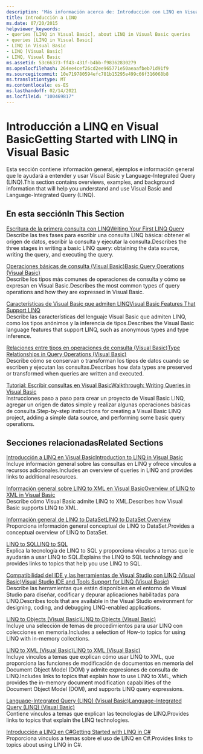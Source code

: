 ```yaml
---
description: 'Más información acerca de: Introducción con LINQ en Visual Basic'
title: Introducción a LINQ
ms.date: 07/20/2015
helpviewer_keywords:
- queries [LINQ in Visual Basic], about LINQ in Visual Basic queries
- queries [LINQ in Visual Basic]
- LINQ in Visual Basic
- LINQ [Visual Basic]
- LINQ, Visual Basic
ms.assetid: 53c66373-ff43-431f-b4bb-f98362830279
ms.openlocfilehash: 264ee4cef26cd2ee965771e50aeaafbeb71d91f9
ms.sourcegitcommit: 10e719780594efc781b15295e499c66f316068b8
ms.translationtype: MT
ms.contentlocale: es-ES
ms.lasthandoff: 02/14/2021
ms.locfileid: "100469817"
---
```

# <a name="getting-started-with-linq-in-visual-basic"></a><span data-ttu-id="bb1ee-103">Introducción a LINQ en Visual Basic</span><span class="sxs-lookup"><span data-stu-id="bb1ee-103">Getting Started with LINQ in Visual Basic</span></span>

<span data-ttu-id="bb1ee-104">Esta sección contiene información general, ejemplos e información general que le ayudará a entender y usar Visual Basic y Language-Integrated Query (LINQ).</span><span class="sxs-lookup"><span data-stu-id="bb1ee-104">This section contains overviews, examples, and background information that will help you understand and use Visual Basic and Language-Integrated Query (LINQ).</span></span>  
  
## <a name="in-this-section"></a><span data-ttu-id="bb1ee-105">En esta sección</span><span class="sxs-lookup"><span data-stu-id="bb1ee-105">In This Section</span></span>  

 [<span data-ttu-id="bb1ee-106">Escritura de la primera consulta con LINQ</span><span class="sxs-lookup"><span data-stu-id="bb1ee-106">Writing Your First LINQ Query</span></span>](writing-your-first-linq-query.md)  
 <span data-ttu-id="bb1ee-107">Describe las tres fases para escribir una consulta LINQ básica: obtener el origen de datos, escribir la consulta y ejecutar la consulta.</span><span class="sxs-lookup"><span data-stu-id="bb1ee-107">Describes the three stages in writing a basic LINQ query: obtaining the data source, writing the query, and executing the query.</span></span>  
  
 [<span data-ttu-id="bb1ee-108">Operaciones básicas de consulta (Visual Basic)</span><span class="sxs-lookup"><span data-stu-id="bb1ee-108">Basic Query Operations (Visual Basic)</span></span>](basic-query-operations.md)  
 <span data-ttu-id="bb1ee-109">Describe los tipos más comunes de operaciones de consulta y cómo se expresan en Visual Basic.</span><span class="sxs-lookup"><span data-stu-id="bb1ee-109">Describes the most common types of query operations and how they are expressed in Visual Basic.</span></span>  
  
 [<span data-ttu-id="bb1ee-110">Características de Visual Basic que admiten LINQ</span><span class="sxs-lookup"><span data-stu-id="bb1ee-110">Visual Basic Features That Support LINQ</span></span>](features-that-support-linq.md)  
 <span data-ttu-id="bb1ee-111">Describe las características del lenguaje Visual Basic que admiten LINQ, como los tipos anónimos y la inferencia de tipos.</span><span class="sxs-lookup"><span data-stu-id="bb1ee-111">Describes the Visual Basic language features that support LINQ, such as anonymous types and type inference.</span></span>  
  
 [<span data-ttu-id="bb1ee-112">Relaciones entre tipos en operaciones de consulta (Visual Basic)</span><span class="sxs-lookup"><span data-stu-id="bb1ee-112">Type Relationships in Query Operations (Visual Basic)</span></span>](type-relationships-in-query-operations.md)  
 <span data-ttu-id="bb1ee-113">Describe cómo se conservan o transforman los tipos de datos cuando se escriben y ejecutan las consultas.</span><span class="sxs-lookup"><span data-stu-id="bb1ee-113">Describes how data types are preserved or transformed when queries are written and executed.</span></span>  
  
 [<span data-ttu-id="bb1ee-114">Tutorial: Escribir consultas en Visual Basic</span><span class="sxs-lookup"><span data-stu-id="bb1ee-114">Walkthrough: Writing Queries in Visual Basic</span></span>](walkthrough-writing-queries.md)  
 <span data-ttu-id="bb1ee-115">Instrucciones paso a paso para crear un proyecto de Visual Basic LINQ, agregar un origen de datos simple y realizar algunas operaciones básicas de consulta.</span><span class="sxs-lookup"><span data-stu-id="bb1ee-115">Step-by-step instructions for creating a Visual Basic LINQ project, adding a simple data source, and performing some basic query operations.</span></span>  
  
## <a name="related-sections"></a><span data-ttu-id="bb1ee-116">Secciones relacionadas</span><span class="sxs-lookup"><span data-stu-id="bb1ee-116">Related Sections</span></span>  

 [<span data-ttu-id="bb1ee-117">Introducción a LINQ en Visual Basic</span><span class="sxs-lookup"><span data-stu-id="bb1ee-117">Introduction to LINQ in Visual Basic</span></span>](../../language-features/linq/introduction-to-linq.md)  
 <span data-ttu-id="bb1ee-118">Incluye información general sobre las consultas en LINQ y ofrece vínculos a recursos adicionales.</span><span class="sxs-lookup"><span data-stu-id="bb1ee-118">Includes an overview of queries in LINQ and provides links to additional resources.</span></span>  
  
 [<span data-ttu-id="bb1ee-119">Información general sobre LINQ to XML en Visual Basic</span><span class="sxs-lookup"><span data-stu-id="bb1ee-119">Overview of LINQ to XML in Visual Basic</span></span>](../../language-features/xml/overview-of-linq-to-xml.md)  
 <span data-ttu-id="bb1ee-120">Describe cómo Visual Basic admite LINQ to XML.</span><span class="sxs-lookup"><span data-stu-id="bb1ee-120">Describes how Visual Basic supports LINQ to XML.</span></span>  
  
 [<span data-ttu-id="bb1ee-121">Información general de LINQ to DataSet</span><span class="sxs-lookup"><span data-stu-id="bb1ee-121">LINQ to DataSet Overview</span></span>](../../../../framework/data/adonet/linq-to-dataset-overview.md)  
 <span data-ttu-id="bb1ee-122">Proporciona información general conceptual de LINQ to DataSet.</span><span class="sxs-lookup"><span data-stu-id="bb1ee-122">Provides a conceptual overview of LINQ to DataSet.</span></span>  
  
 [<span data-ttu-id="bb1ee-123">LINQ to SQL</span><span class="sxs-lookup"><span data-stu-id="bb1ee-123">LINQ to SQL</span></span>](../../../../framework/data/adonet/sql/linq/index.md)  
 <span data-ttu-id="bb1ee-124">Explica la tecnología de LINQ to SQL y proporciona vínculos a temas que le ayudarán a usar LINQ to SQL.</span><span class="sxs-lookup"><span data-stu-id="bb1ee-124">Explains the LINQ to SQL technology and provides links to topics that help you use LINQ to SQL.</span></span>  
  
 [<span data-ttu-id="bb1ee-125">Compatibilidad del IDE y las herramientas de Visual Studio con LINQ (Visual Basic)</span><span class="sxs-lookup"><span data-stu-id="bb1ee-125">Visual Studio IDE and Tools Support for LINQ (Visual Basic)</span></span>](visual-studio-ide-and-tools-support-for-linq.md)  
 <span data-ttu-id="bb1ee-126">Describe las herramientas que están disponibles en el entorno de Visual Studio para diseñar, codificar y depurar aplicaciones habilitadas para LINQ.</span><span class="sxs-lookup"><span data-stu-id="bb1ee-126">Describes tools that are available in the Visual Studio environment for designing, coding, and debugging LINQ-enabled applications.</span></span>  
  
 [<span data-ttu-id="bb1ee-127">LINQ to Objects (Visual Basic)</span><span class="sxs-lookup"><span data-stu-id="bb1ee-127">LINQ to Objects (Visual Basic)</span></span>](linq-to-objects.md)  
 <span data-ttu-id="bb1ee-128">Incluye una selección de temas de procedimientos para usar LINQ con colecciones en memoria.</span><span class="sxs-lookup"><span data-stu-id="bb1ee-128">Includes a selection of How-to topics for using LINQ with in-memory collections.</span></span>  
  
 [<span data-ttu-id="bb1ee-129">LINQ to XML (Visual Basic)</span><span class="sxs-lookup"><span data-stu-id="bb1ee-129">LINQ to XML (Visual Basic)</span></span>](../../../../standard/linq/linq-xml-overview.md)  
 <span data-ttu-id="bb1ee-130">Incluye vínculos a temas que explican cómo usar LINQ to XML, que proporciona las funciones de modificación de documentos en memoria del Document Object Model (DOM) y admite expresiones de consulta de LINQ.</span><span class="sxs-lookup"><span data-stu-id="bb1ee-130">Includes links to topics that explain how to use LINQ to XML, which provides the in-memory document modification capabilities of the Document Object Model (DOM), and supports LINQ query expressions.</span></span>  
  
 [<span data-ttu-id="bb1ee-131">Language-Integrated Query (LINQ) (Visual Basic)</span><span class="sxs-lookup"><span data-stu-id="bb1ee-131">Language-Integrated Query (LINQ) (Visual Basic)</span></span>](index.md)  
 <span data-ttu-id="bb1ee-132">Contiene vínculos a temas que explican las tecnologías de LINQ.</span><span class="sxs-lookup"><span data-stu-id="bb1ee-132">Provides links to topics that explain the LINQ technologies.</span></span>  
  
 [<span data-ttu-id="bb1ee-133">Introducción a LINQ en C#</span><span class="sxs-lookup"><span data-stu-id="bb1ee-133">Getting Started with LINQ in C#</span></span>](../../../../csharp/programming-guide/concepts/linq/index.md)  
 <span data-ttu-id="bb1ee-134">Proporciona vínculos a temas sobre el uso de LINQ en C#.</span><span class="sxs-lookup"><span data-stu-id="bb1ee-134">Provides links to topics about using LINQ in C#.</span></span>
